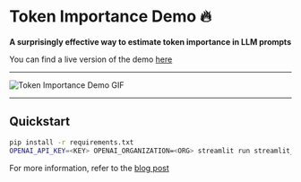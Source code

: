 # Token Importance Demo 🔥

**A surprisingly effective way to estimate token importance in LLM prompts**

You can find a live version of the demo [here](https://heatmap.demos.watchful.io/)

---

![Token Importance Demo GIF](https://github.com/Watchfulio/heatmap-demo/assets/1537245/ab675820-50e3-4b77-b833-3b9e2f934fea)

---

## Quickstart 

```bash
pip install -r requirements.txt
OPENAI_API_KEY=<KEY> OPENAI_ORGANIZATION=<ORG> streamlit run streamlit_app.py
```

For more information, refer to the [blog post](https://watchful.io)

